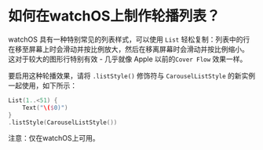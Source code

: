 如何在watchOS上制作轮播列表？
===

watchOS 具有一种特别常见的列表样式，可以使用 `List` 轻松复制：列表中的行在移至屏幕上时会滑动并按比例放大，然后在移离屏幕时会滑动并按比例缩小。 这对于较大的图形行特别有效 - 几乎就像 Apple 以前的`Cover Flow` 效果一样。

要启用这种轮播效果，请将 `.listStyle()` 修饰符与 `CarouselListStyle` 的新实例一起使用，如下所示：

```swift
List(1..<51) {
    Text("\($0)")
}
.listStyle(CarouselListStyle())
```

注意：仅在watchOS上可用。